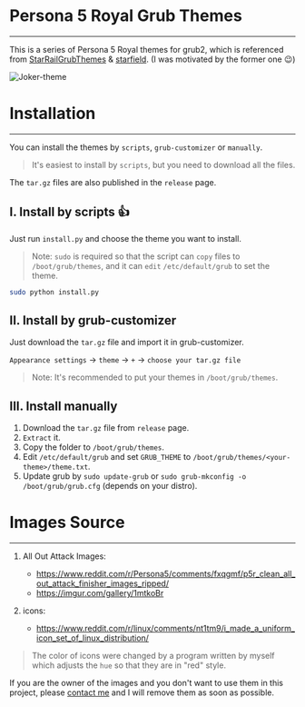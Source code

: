 # Persona 5 Royal Grub Themes
---

This is a series of Persona 5 Royal themes for grub2, which is referenced from [StarRailGrubThemes](https://github.com/voidlhf/StarRailGrubThemes) & [starfield](https://github.com/endlessm/grub/tree/master/themes/starfield). (I was motivated by the former one :wink:)

![Joker-theme](./preview/joker.png)

# Installation
---

You can install the themes by `scripts`, `grub-customizer` or `manually`.

> It's easiest to install by `scripts`, but you need to download all the files.

The `tar.gz` files are also published in the `release` page.

## I. Install by scripts :thumbsup:

Just run `install.py` and choose the theme you want to install.

> Note: `sudo` is required so that the script can `copy` files to `/boot/grub/themes`, and it can `edit` `/etc/default/grub` to set the theme.

```bash
sudo python install.py
```

## II. Install by grub-customizer

Just download the `tar.gz` file and import it in grub-customizer.

`Appearance settings` -> `theme` -> `+` -> `choose your tar.gz file`

> Note: It's recommended to put your themes in `/boot/grub/themes`.

## III. Install manually

1. Download the `tar.gz` file from `release` page.
2. `Extract` it.
3. Copy the folder to `/boot/grub/themes`.
4. Edit `/etc/default/grub` and set `GRUB_THEME` to `/boot/grub/themes/<your-theme>/theme.txt`.
5. Update grub by `sudo update-grub` or `sudo grub-mkconfig -o /boot/grub/grub.cfg` (depends on your distro).

# Images Source
---

1. All Out Attack Images:
    - https://www.reddit.com/r/Persona5/comments/fxqgmf/p5r_clean_all_out_attack_finisher_images_ripped/
    - https://imgur.com/gallery/1mtkoBr

2. icons:
    - https://www.reddit.com/r/linux/comments/nt1tm9/i_made_a_uniform_icon_set_of_linux_distribution/

> The color of icons were changed by a program written by myself which adjusts the `hue` so that they are in "red" style.

If you are the owner of the images and you don't want to use them in this project, please [contact me](mailto:SiriusLLLUUU@outlook.com) and I will remove them as soon as possible.
